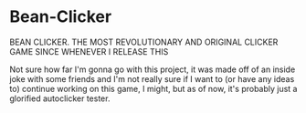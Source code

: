 # Bean-Clicker
BEAN CLICKER. THE MOST REVOLUTIONARY AND ORIGINAL CLICKER GAME SINCE WHENEVER I RELEASE THIS

Not sure how far I'm gonna go with this project, it was made off of an inside joke with some friends and I'm not really sure if I want to (or have any ideas to)
continue working on this game, I might, but as of now, it's probably just a glorified autoclicker tester.
